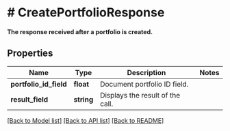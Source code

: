 # # CreatePortfolioResponse

#### The response received after a portfolio is created.

## Properties

Name | Type | Description | Notes
------------ | ------------- | ------------- | -------------
**portfolio_id_field** | **float** | Document portfolio ID field. |
**result_field** | **string** | Displays the result of the call. |

[[Back to Model list]](../../README.md#models) [[Back to API list]](../../README.md#endpoints) [[Back to README]](../../README.md)
